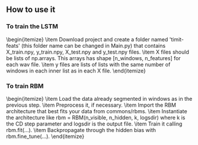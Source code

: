 ## How to use it
### To train the LSTM
\begin{itemize}
\item Download project and create a folder named 'timit-feats' (this folder name can be changed in Main.py) that contains X_train.npy, y_train.npy, X_test.npy and y_test.npy files. 
\item X files should be lists of np.arrays. This arrays has shape [n_windows, n_features] for each wav file.
\item y files are lists of lists with the same number of windows in each inner list as in each X file.
\end{itemize}

### To train RBM
\begin{itemize}
\item Load the data already segmented in windows as in the previous step.
\item Preprocess it, if necessary.
\item Import the RBM architecture that best fits your data from commons/rbms.
\item Instantiate the architecture like rbm = RBM(n_visible, n_hidden, k, logsdir) where k is the CD step parameter and logsdir is the output file.
\item Train it calling rbm.fit(...).
\item Backpropagate through the hidden bias with rbm.fine_tune(...).
\end{itemize}
